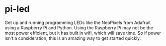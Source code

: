 # pi-led
Get up and running programming LEDs like the NeoPixels from Adafruit using a Raspberry Pi and Python. Using the Raspberry Pi may not be the most power efficient, but it has built in wifi, which will save time. So if power isn't a consideration, this is an amazing way to get started quickly.


